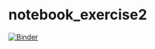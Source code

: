 # notebook_exercise2

[![Binder](https://mybinder.org/badge_logo.svg)](https://mybinder.org/v2/gh/Harrihauki/notebook_exercise2/HEAD)
